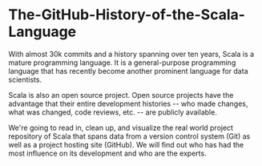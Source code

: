 # The-GitHub-History-of-the-Scala-Language
With almost 30k commits and a history spanning over ten years, Scala is a mature programming language. It is a general-purpose programming language that has recently become another prominent language for data scientists.

Scala is also an open source project. Open source projects have the advantage that their entire development histories -- who made changes, what was changed, code reviews, etc. -- are publicly available.

We're going to read in, clean up, and visualize the real world project repository of Scala that spans data from a version control system (Git) as well as a project hosting site (GitHub). We will find out who has had the most influence on its development and who are the experts.
